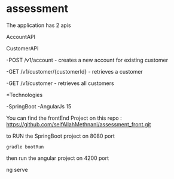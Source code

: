 # assessment

The application has 2 apis

AccountAPI

CustomerAPI

-POST /v1/account - creates a new account for existing customer

-GET /v1/customer/{customerId} - retrieves a customer

-GET /v1/customer - retrieves all customers



*Technologies

 -SpringBoot
 -AngularJs 15

You can find the frontEnd Project on this repo : https://github.com/seifAllahMethnani/assessment_front.git

to RUN the SpringBoot project on 8080 port

    gradle bootRun
    
then run the angular project on 4200 port 

   ng serve 
